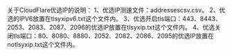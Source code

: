 关于CloudFlare优选IP的说明：
  1、优选IP测速文件：addressescsv.csv。
  2、优选的IPV6放置在tlsyxipv6.txt这个文件内。
  3、优选开启tls端口：443、8443、2053、2083、2087、2096的优选IP放置在tlsyxip.txt这个文件内。
  4、优选关闭tls端口：80、8080、8880、2052、2082、2086、2095的优选IP放置在notlsyxip.txt这个文件内。
